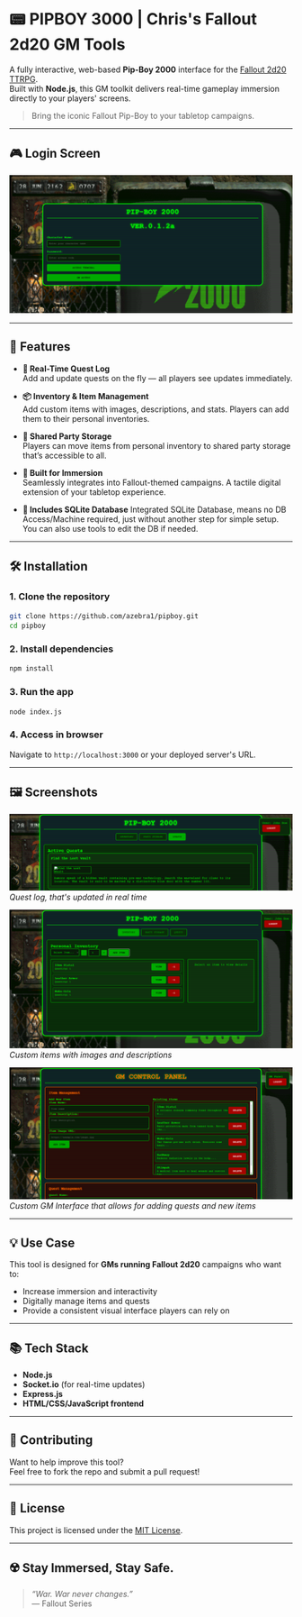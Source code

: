 # 📟 PIPBOY 3000 | Chris's Fallout 2d20 GM Tools

A fully interactive, web-based **Pip-Boy 2000** interface for the [Fallout 2d20 TTRPG](https://www.modiphius.net/pages/fallout-the-roleplaying-game).  
Built with **Node.js**, this GM toolkit delivers real-time gameplay immersion directly to your players' screens.

> Bring the iconic Fallout Pip-Boy to your tabletop campaigns.

---

## 🎮 Login Screen

<!-- Replace the link below with an actual screenshot or GIF -->
![Pip-Boy 2000 Interface](images-git/loginscreen.PNG)

---

## 🚀 Features

- **📜 Real-Time Quest Log**  
  Add and update quests on the fly — all players see updates immediately.

- **📦 Inventory & Item Management**  
  Add custom items with images, descriptions, and stats. Players can add them to their personal inventories.

- **🤝 Shared Party Storage**  
  Players can move items from personal inventory to shared party storage that’s accessible to all.

- **🧰 Built for Immersion**  
  Seamlessly integrates into Fallout-themed campaigns. A tactile digital extension of your tabletop experience.

- **🔧 Includes SQLite Database**
  Integrated SQLite Database, means no DB Access/Machine required, just without another step for simple setup. You can also use tools to edit the DB if needed.

---

## 🛠️ Installation

### 1. Clone the repository
```bash
git clone https://github.com/azebra1/pipboy.git
cd pipboy
```

### 2. Install dependencies
```bash
npm install
```

### 3. Run the app
```bash
node index.js
```

### 4. Access in browser  
Navigate to `http://localhost:3000` or your deployed server's URL.

---

## 🖼️ Screenshots

<!-- Replace these placeholders with real screenshots -->
![Quest Log UI](images-git/questlog.png)  
*Quest log, that's updated in real time*

![Inventory UI](images-git/inventory.PNG)  
*Custom items with images and descriptions*

![Gamemaster UI](images-git/gmscreen.png)
*Custom GM Interface that allows for adding quests and new items*

---

## 💡 Use Case

This tool is designed for **GMs running Fallout 2d20** campaigns who want to:

- Increase immersion and interactivity  
- Digitally manage items and quests  
- Provide a consistent visual interface players can rely on  

---

## 📚 Tech Stack

- **Node.js**  
- **Socket.io** (for real-time updates)  
- **Express.js**  
- **HTML/CSS/JavaScript frontend**

---

## 📢 Contributing

Want to help improve this tool?  
Feel free to fork the repo and submit a pull request!

---

## 🧾 License

This project is licensed under the [MIT License](LICENSE).

---

## ☢️ Stay Immersed, Stay Safe.

> *“War. War never changes.”*  
> — Fallout Series
